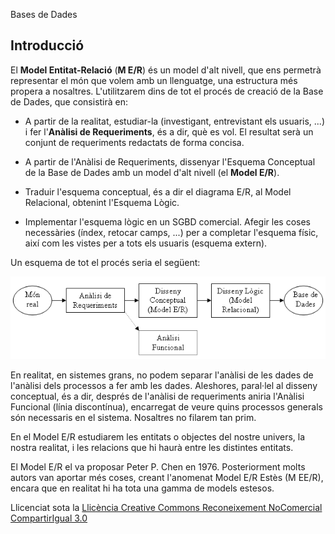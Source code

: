 Bases de Dades
## **Introducció**
El **Model Entitat-Relació** (**M E/R**) és un model d'alt nivell, que ens permetrà representar el món que volem amb un llenguatge, una estructura més propera a nosaltres. L'utilitzarem dins de tot el procés de creació de la Base de Dades, que consistirà en: 

- A partir de la realitat, estudiar-la (investigant, entrevistant els usuaris, ...) i fer l'**Anàlisi de Requeriments**, és a dir, què es vol. El resultat serà un conjunt de requeriments redactats de forma concisa. 

- A partir de l'Anàlisi de Requeriments, dissenyar l'Esquema Conceptual de la Base de Dades amb un model d'alt nivell (el **Model E/R**). 

- Traduir l'esquema conceptual, és a dir el diagrama E/R, al Model Relacional, obtenint l'Esquema Lògic.

- Implementar l'esquema lògic en un SGBD comercial. Afegir les coses necessàries (índex, retocar camps, ...) per a completar l'esquema físic, així com les vistes per a tots els usuaris (esquema extern). 


Un esquema de tot el procés seria el següent: 

![ref1](analisis.png)

En realitat, en sistemes grans, no podem separar l'anàlisi de les dades de l'anàlisi dels processos a fer amb les dades. Aleshores, paral·lel al disseny conceptual, és a dir, després de l'anàlisi de requeriments aniria l'Anàlisi Funcional (línia discontínua), encarregat de veure quins processos generals són necessaris en el sistema. Nosaltres no filarem tan prim. 

En el Model E/R estudiarem les entitats o objectes del nostre univers, la nostra realitat, i les relacions que hi haurà entre les distintes entitats. 

El Model E/R el va proposar Peter P. Chen en 1976. Posteriorment molts autors van aportar més coses, creant l'anomenat Model E/R Estès (M EE/R), encara que en realitat hi ha tota una gamma de models estesos. 


Llicenciat sota la [Llicència Creative Commons Reconeixement NoComercial CompartirIgual 3.0](http://creativecommons.org/licenses/by-nc-sa/3.0/)
